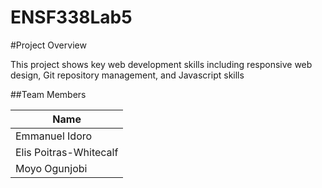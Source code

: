 # ENSF338Lab5
#Project Overview

This project shows key web development skills including responsive web design, Git repository management, and Javascript skills

##Team Members

|   Name                 |
|------------------------|
| Emmanuel Idoro         |
| Elis Poitras-Whitecalf |
| Moyo Ogunjobi          |
